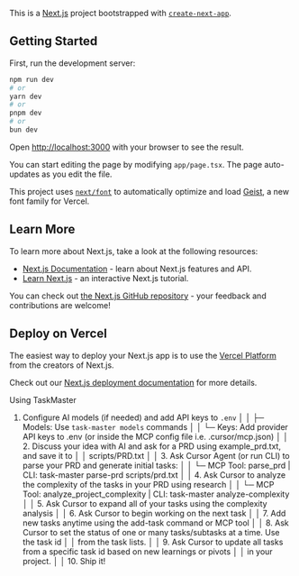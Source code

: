 This is a [Next.js](https://nextjs.org) project bootstrapped with [`create-next-app`](https://nextjs.org/docs/app/api-reference/cli/create-next-app).

## Getting Started

First, run the development server:

```bash
npm run dev
# or
yarn dev
# or
pnpm dev
# or
bun dev
```

Open [http://localhost:3000](http://localhost:3000) with your browser to see the result.

You can start editing the page by modifying `app/page.tsx`. The page auto-updates as you edit the file.

This project uses [`next/font`](https://nextjs.org/docs/app/building-your-application/optimizing/fonts) to automatically optimize and load [Geist](https://vercel.com/font), a new font family for Vercel.

## Learn More

To learn more about Next.js, take a look at the following resources:

- [Next.js Documentation](https://nextjs.org/docs) - learn about Next.js features and API.
- [Learn Next.js](https://nextjs.org/learn) - an interactive Next.js tutorial.

You can check out [the Next.js GitHub repository](https://github.com/vercel/next.js) - your feedback and contributions are welcome!

## Deploy on Vercel

The easiest way to deploy your Next.js app is to use the [Vercel Platform](https://vercel.com/new?utm_medium=default-template&filter=next.js&utm_source=create-next-app&utm_campaign=create-next-app-readme) from the creators of Next.js.

Check out our [Next.js deployment documentation](https://nextjs.org/docs/app/building-your-application/deploying) for more details.


Using TaskMaster

1. Configure AI models (if needed) and add API keys to `.env`                                  │
│   ├─ Models: Use `task-master models` commands                                                   │
│   └─ Keys: Add provider API keys to .env (or inside the MCP config file i.e. .cursor/mcp.json)   │
│   2. Discuss your idea with AI and ask for a PRD using example_prd.txt, and save it to           │
│   scripts/PRD.txt                                                                                │
│   3. Ask Cursor Agent (or run CLI) to parse your PRD and generate initial tasks:                 │
│   └─ MCP Tool: parse_prd | CLI: task-master parse-prd scripts/prd.txt                            │
│   4. Ask Cursor to analyze the complexity of the tasks in your PRD using research                │
│   └─ MCP Tool: analyze_project_complexity | CLI: task-master analyze-complexity                  │
│   5. Ask Cursor to expand all of your tasks using the complexity analysis                        │
│   6. Ask Cursor to begin working on the next task                                                │
│   7. Add new tasks anytime using the add-task command or MCP tool                                │
│   8. Ask Cursor to set the status of one or many tasks/subtasks at a time. Use the task id       │
│   from the task lists.                                                                           │
│   9. Ask Cursor to update all tasks from a specific task id based on new learnings or pivots     │
│   in your project.                                                                               │
│   10. Ship it! 